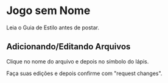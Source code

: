 # Jogo sem Nome

Leia o Guia de Estilo antes de postar.

## Adicionando/Editando Arquivos

Clique no nome do arquivo e depois no símbolo do lápis.

Faça suas edições e depois confirme com "request changes".
